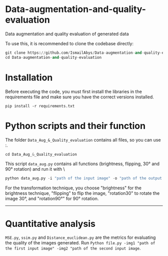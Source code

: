 # Data-augmentation-and-quality-evaluation
Data augmentation and quality evaluation of generated data

To use this, it is recommended to clone the codebase directly:

```Python 
git clone https://github.com/IsmailAbys/Data-augmentation-and-quality-evaluation.git
cd Data-augmentation-and-quality-evaluation
```

# Installation
Before executing the code, you must first install the libraries in the requirements file and make sure you have the correct versions installed.

`pip install -r requirements.txt`


# Python scripts and their function
The folder `Data_Aug_&_Quality_evaluation` contains all files, so you can use :.
```Python
cd Data_Aug_&_Quality_evaluation
```

This script `data_aug.py` contains all functions (brightness, flipping, 30° and 90° rotation) and run it with \
```Python 
python data_aug.py -i "path of the input image" -o "path of the output folder" -tech "Transformation technique"
```
For the transformation technique, you choose "brightness" for the brightness technique, "flipping" to flip the image, "rotation30" to rotate the image 30°, and "rotation90°" for 90° rotation.


---
# Quantitative analysis
`MSE.py`, `ssim.py` and `Distance_euclidean.py` are the metrics for evaluating the quality of the images generated. Run
`Python file.py -img1 "path of the first input image" -img2 "path of the second input image`.

